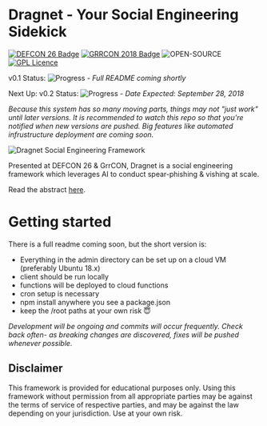 # Dragnet - Your Social Engineering Sidekick
[![DEFCON 26 Badge](https://img.shields.io/badge/DEFCON-26-blue.svg)](https://defcon.org/html/defcon-26/dc-26-speakers.html#Kain)
[![GRRCON 2018 Badge](https://img.shields.io/badge/GRRCON-2018-green.svg)](https://grrcon.com/presentations)
![OPEN-SOURCE](https://img.shields.io/badge/OPEN-SOURCE-orange.svg)
[![GPL Licence](https://img.shields.io/badge/LICENSE-GPLv3-blue.svg)](https://opensource.org/licenses/GPL-3.0/)

v0.1 Status: ![Progress](http://progressed.io/bar/100)   -   *Full README coming shortly*

Next Up:
v0.2 Status: ![Progress](http://progressed.io/bar/21)   -   *Date Expected: September 28, 2018*

*Because this system has so many moving parts, things may not "just work" until later versions. It is recommended to watch this repo so that you're notified when new versions are pushed. Big features like automated infrustructure deployment are coming soon.*

![Dragnet Social Engineering Framework](https://threat.tevora.com/content/images/2018/08/dragnet-social-engineering-1.png)

Presented at DEFCON 26 & GrrCON, Dragnet is a social engineering framework which leverages AI to conduct spear-phishing & vishing at scale.

Read the abstract [here](https://defcon.org/html/defcon-26/dc-26-speakers.html#Kain).

# Getting started
There is a full readme coming soon, but the short version is:
- Everything in the admin directory can be set up on a cloud VM (preferably Ubuntu 18.x)
- client should be run locally
- functions will be deployed to cloud functions
- cron setup is necessary
- npm install anywhere you see a package.json
- keep the /root paths at your own risk 😇

*Development will be ongoing and commits will occur frequently. Check back often- as breaking changes are discovered, fixes will be pushed whenever possible.*



## Disclaimer

This framework is provided for educational purposes only. Using this framework without permission from all appropriate parties may be against the terms of service of respective parties, and may be against the law depending on your jurisdiction. Use at your own risk.
